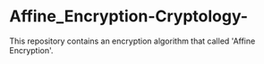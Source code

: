 # Affine_Encryption-Cryptology-
This repository contains an encryption algorithm that called 'Affine Encryption'.
